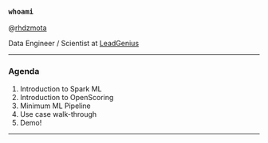 ### `whoami`

@[rhdzmota]

Data Engineer / Scientist at [LeadGenius]

[rhdzmota]: https://twitter.com/rhdzmota
[LeadGenius]: http://leadgenius.com

------

### Agenda

1. Introduction to Spark ML
2. Introduction to OpenScoring
3. Minimum ML Pipeline
4. Use case walk-through
5. Demo!

------